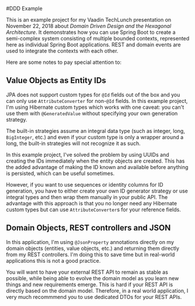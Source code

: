 #DDD Example

This is an example project for my Vaadin TechLunch presentation on November 22, 2018 about 
*Domain Driven Design and the Hexagonal Architecture*. It demonstrates how you can use Spring Boot to create a 
semi-complex system consisting of multiple bounded contexts, represented here as individual Spring Boot applications.
REST and domain events are used to integrate the contexts with each other.

Here are some notes to pay special attention to:

## Value Objects as Entity IDs

JPA does not support custom types for `@Id` fields out of the box and you can only use `AttributeConverter` for 
non-`@Id` fields. In this example project, I'm using Hibernate custom types which works with one caveat: you can't
use them with `@GeneratedValue` without specifying your own generation strategy. 

The built-in strategies assume an integral data type (such as integer, long, `BigInteger`, etc.) and even if your custom 
type is only a wrapper around a long, the built-in strategies will not recognize it as such.

In this example project, I've solved the problem by using UUIDs and creating the IDs immediately when the entity objects
are created. This has the added advantage of making the ID known and available before anything is persisted, which can
be useful sometimes.

However, if you want to use sequences or identity columns for ID generation, you have to either create your own ID
generator strategy or use integral types and then wrap them manually in your public API. The advantage with this 
approach is that you no longer need any Hibernate custom types but can use `AttributeConverter`s for your reference 
fields.

## Domain Objects, REST controllers and JSON

In this application, I'm using `@JsonProperty` annotations directly on my domain objects (entities, value objects, etc.)
and returning them directly from my REST controllers. I'm doing this to save time but in real-world applications this is
not a good practice. 

You will want to have your external REST API to remain as stable as possible, while being able to evolve the domain 
model as you learn new things and new requirements emerge. This is hard if your REST API is directly based on the domain
model. Therefore, in a real world application, I very much recommmend you to use dedicated DTOs for your REST APIs.
